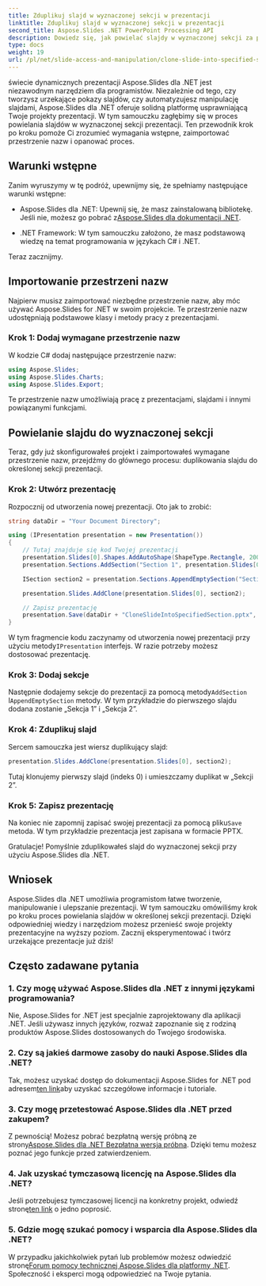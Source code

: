 ```yaml
---
title: Zduplikuj slajd w wyznaczonej sekcji w prezentacji
linktitle: Zduplikuj slajd w wyznaczonej sekcji w prezentacji
second_title: Aspose.Slides .NET PowerPoint Processing API
description: Dowiedz się, jak powielać slajdy w wyznaczonej sekcji za pomocą Aspose.Slides dla .NET. Przewodnik krok po kroku dotyczący skutecznej manipulacji slajdami.
type: docs
weight: 19
url: /pl/net/slide-access-and-manipulation/clone-slide-into-specified-section/
---
```


świecie dynamicznych prezentacji Aspose.Slides dla .NET jest niezawodnym narzędziem dla programistów. Niezależnie od tego, czy tworzysz urzekające pokazy slajdów, czy automatyzujesz manipulację slajdami, Aspose.Slides dla .NET oferuje solidną platformę usprawniającą Twoje projekty prezentacji. W tym samouczku zagłębimy się w proces powielania slajdów w wyznaczonej sekcji prezentacji. Ten przewodnik krok po kroku pomoże Ci zrozumieć wymagania wstępne, zaimportować przestrzenie nazw i opanować proces.

## Warunki wstępne

Zanim wyruszymy w tę podróż, upewnijmy się, że spełniamy następujące warunki wstępne:

-  Aspose.Slides dla .NET: Upewnij się, że masz zainstalowaną bibliotekę. Jeśli nie, możesz go pobrać z[Aspose.Slides dla dokumentacji .NET](https://reference.aspose.com/slides/net/).

- .NET Framework: W tym samouczku założono, że masz podstawową wiedzę na temat programowania w językach C# i .NET.

Teraz zacznijmy.

## Importowanie przestrzeni nazw

Najpierw musisz zaimportować niezbędne przestrzenie nazw, aby móc używać Aspose.Slides for .NET w swoim projekcie. Te przestrzenie nazw udostępniają podstawowe klasy i metody pracy z prezentacjami.

### Krok 1: Dodaj wymagane przestrzenie nazw

W kodzie C# dodaj następujące przestrzenie nazw:

```csharp
using Aspose.Slides;
using Aspose.Slides.Charts;
using Aspose.Slides.Export;
```

Te przestrzenie nazw umożliwiają pracę z prezentacjami, slajdami i innymi powiązanymi funkcjami.

## Powielanie slajdu do wyznaczonej sekcji

Teraz, gdy już skonfigurowałeś projekt i zaimportowałeś wymagane przestrzenie nazw, przejdźmy do głównego procesu: duplikowania slajdu do określonej sekcji prezentacji.

### Krok 2: Utwórz prezentację

Rozpocznij od utworzenia nowej prezentacji. Oto jak to zrobić:

```csharp
string dataDir = "Your Document Directory";

using (IPresentation presentation = new Presentation())
{
    // Tutaj znajduje się kod Twojej prezentacji
    presentation.Slides[0].Shapes.AddAutoShape(ShapeType.Rectangle, 200, 50, 300, 100);
    presentation.Sections.AddSection("Section 1", presentation.Slides[0]);

    ISection section2 = presentation.Sections.AppendEmptySection("Section 2");

    presentation.Slides.AddClone(presentation.Slides[0], section2);

    // Zapisz prezentację
    presentation.Save(dataDir + "CloneSlideIntoSpecifiedSection.pptx", SaveFormat.Pptx);
}
```

 W tym fragmencie kodu zaczynamy od utworzenia nowej prezentacji przy użyciu metody`IPresentation` interfejs. W razie potrzeby możesz dostosować prezentację.

### Krok 3: Dodaj sekcje

 Następnie dodajemy sekcje do prezentacji za pomocą metody`AddSection` I`AppendEmptySection` metody. W tym przykładzie do pierwszego slajdu dodana zostanie „Sekcja 1” i „Sekcja 2”.

### Krok 4: Zduplikuj slajd

Sercem samouczka jest wiersz duplikujący slajd:

```csharp
presentation.Slides.AddClone(presentation.Slides[0], section2);
```

Tutaj klonujemy pierwszy slajd (indeks 0) i umieszczamy duplikat w „Sekcji 2”.

### Krok 5: Zapisz prezentację

Na koniec nie zapomnij zapisać swojej prezentacji za pomocą pliku`Save` metoda. W tym przykładzie prezentacja jest zapisana w formacie PPTX.

Gratulacje! Pomyślnie zduplikowałeś slajd do wyznaczonej sekcji przy użyciu Aspose.Slides dla .NET.

## Wniosek

Aspose.Slides dla .NET umożliwia programistom łatwe tworzenie, manipulowanie i ulepszanie prezentacji. W tym samouczku omówiliśmy krok po kroku proces powielania slajdów w określonej sekcji prezentacji. Dzięki odpowiedniej wiedzy i narzędziom możesz przenieść swoje projekty prezentacyjne na wyższy poziom. Zacznij eksperymentować i twórz urzekające prezentacje już dziś!

## Często zadawane pytania

### 1. Czy mogę używać Aspose.Slides dla .NET z innymi językami programowania?

Nie, Aspose.Slides for .NET jest specjalnie zaprojektowany dla aplikacji .NET. Jeśli używasz innych języków, rozważ zapoznanie się z rodziną produktów Aspose.Slides dostosowanych do Twojego środowiska.

### 2. Czy są jakieś darmowe zasoby do nauki Aspose.Slides dla .NET?

 Tak, możesz uzyskać dostęp do dokumentacji Aspose.Slides for .NET pod adresem[ten link](https://reference.aspose.com/slides/net/)aby uzyskać szczegółowe informacje i tutoriale.

### 3. Czy mogę przetestować Aspose.Slides dla .NET przed zakupem?

 Z pewnością! Możesz pobrać bezpłatną wersję próbną ze strony[Aspose.Slides dla .NET Bezpłatna wersja próbna](https://releases.aspose.com/). Dzięki temu możesz poznać jego funkcje przed zatwierdzeniem.

### 4. Jak uzyskać tymczasową licencję na Aspose.Slides dla .NET?

 Jeśli potrzebujesz tymczasowej licencji na konkretny projekt, odwiedź stronę[ten link](https://purchase.aspose.com/temporary-license/) o jedno poprosić.

### 5. Gdzie mogę szukać pomocy i wsparcia dla Aspose.Slides dla .NET?

 W przypadku jakichkolwiek pytań lub problemów możesz odwiedzić stronę[Forum pomocy technicznej Aspose.Slides dla platformy .NET](https://forum.aspose.com/). Społeczność i eksperci mogą odpowiedzieć na Twoje pytania.